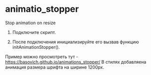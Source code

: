 # animatio_stopper
Stop animation on resize

1. Подключите скрипт.

2. После подключения инициализируйте его вызвав функцию initAnimationStopper().

Пример можно просмотреть тут - https://basovich.github.io/animations_stopper/
В стилях добавляена анимация размера шрифта на ширине 1200px.
